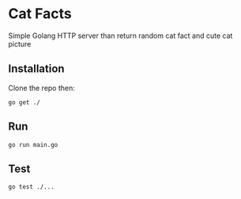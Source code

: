 # Cat Facts

Simple Golang HTTP server than return random cat fact and cute cat picture

## Installation

Clone the repo then:

    go get ./

## Run

    go run main.go

## Test

    go test ./...
